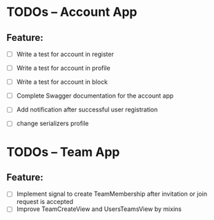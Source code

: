 # TODOs – Account App

## Feature: 
- [ ] Write a test for account in register
- [ ] Write a test for account in profile
- [ ] Write a test for account in block
- [ ] Complete Swagger documentation for the account app
- [ ] Add notification after successful user registration
- [ ] change serializers profile


# TODOs – Team App

## Feature: 
- [ ] Implement signal to create TeamMembership after invitation or join request is accepted
- [ ] Improve TeamCreateView and UsersTeamsView by mixins